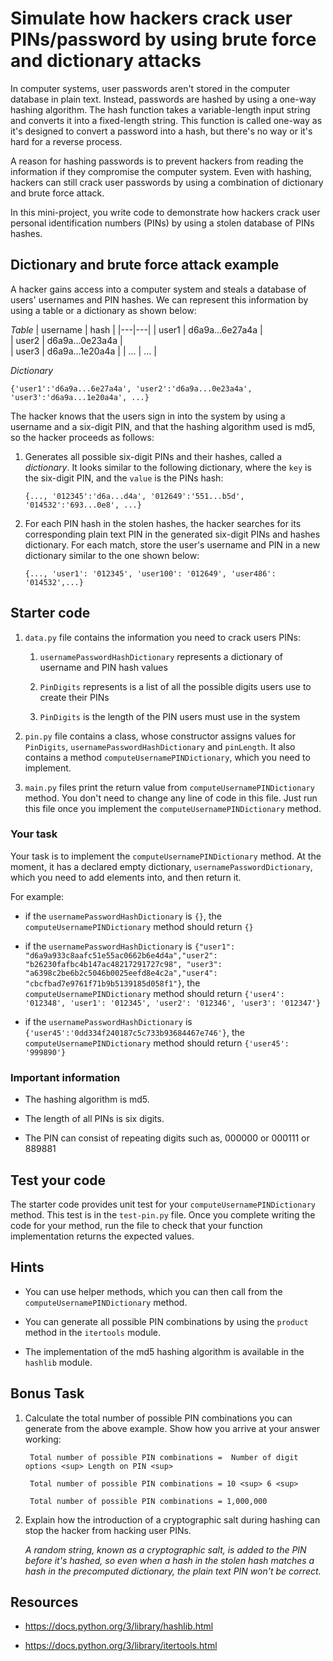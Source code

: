 # Simulate how hackers crack user PINs/password by using brute force and dictionary attacks 

In computer systems, user passwords aren't stored in the computer database in plain text. Instead, passwords are hashed by using a one-way hashing algorithm. The hash function takes a variable-length input string and converts it into a fixed-length string. This function is called one-way as it's designed to convert a password into a hash, but there's no way or it's hard for a reverse process. 

A reason for hashing passwords is to prevent hackers from reading the information if they compromise the computer system. Even with hashing, hackers can still crack user passwords by using a combination of dictionary and brute force attack. 

In this mini-project, you write code to demonstrate how hackers crack user personal identification numbers (PINs) by using a stolen database of PINs hashes.

## Dictionary and brute force attack example

A hacker gains access into a computer system and steals a database of users' usernames and PIN hashes. We can represent this information by using a table or a dictionary as shown below:

*Table*
|  username | hash  | 
|---|---|
| user1  | d6a9a...6e27a4a  |  
| user2  | d6a9a...0e23a4a  |   
| user3  | d6a9a...1e20a4a  | 
| ...  | ...  |

*Dictionary*

`{'user1':'d6a9a...6e27a4a', 'user2':'d6a9a...0e23a4a', 'user3':'d6a9a...1e20a4a', ...}`

The hacker knows that the users sign in into the system by using a username and a six-digit PIN, and that the hashing algorithm used is md5, so the hacker proceeds as follows: 

1. Generates all possible six-digit PINs and their hashes, called a *dictionary*. It looks similar to the following dictionary, where the `key` is the six-digit PIN, and the `value` is the PINs hash: 
  
    `{..., '012345':'d6a...d4a', '012649':'551...b5d', '014532':'693...0e8', ...}`
  
1. For each PIN hash in the stolen hashes, the hacker searches for its corresponding plain text PIN in the generated six-digit PINs and hashes dictionary. For each match, store the user's username and PIN in a new dictionary similar to the one shown below:

   `{..., 'user1': '012345', 'user100': '012649', 'user486': '014532',...}`


## Starter code

1. `data.py` file contains the information you need to crack users PINs: 
    
    1. `usernamePasswordHashDictionary` represents a dictionary of username and PIN hash values
    
    1. `PinDigits` represents is a list of all the possible digits users use to create their PINs
    
    1. `PinDigits` is the length of the PIN users must use in the system

1. `pin.py` file contains a class, whose constructor assigns values for `PinDigits`, `usernamePasswordHashDictionary` and `pinLength`. It also contains a method `computeUsernamePINDictionary`, which you need to implement. 

1. `main.py` files print the return value from `computeUsernamePINDictionary` method. You don't need to change any line of code in this file. Just run this file once you implement the `computeUsernamePINDictionary` method. 

### Your task

Your task is to implement the `computeUsernamePINDictionary` method. At the moment, it has a declared empty dictionary, `usernamePasswordDictionary`, which you need to add elements into, and then return it.  

For example: 

- if the `usernamePasswordHashDictionary` is `{}`, the `computeUsernamePINDictionary` method should return `{}`

- if the `usernamePasswordHashDictionary` is `{"user1": "d6a9a933c8aafc51e55ac0662b6e4d4a","user2": "b26230fafbc4b147ac48217291727c98", "user3": "a6398c2be6b2c5046b0025eefd8e4c2a","user4": "cbcfbad7e9761f71b9b5139185d058f1"}`, the `computeUsernamePINDictionary` method should return `{'user4': '012348', 'user1': '012345', 'user2': '012346', 'user3': '012347'}`

- if the `usernamePasswordHashDictionary` is `{'user45':'0dd334f240187c5c733b93684467e746'}`, the `computeUsernamePINDictionary` method should return `{'user45': '999890'}`

### Important information

- The hashing algorithm is md5.

- The length of all PINs is six digits.

- The PIN can consist of repeating digits such as, 000000 or 000111 or 889881

## Test your code

The starter code provides unit test for your `computeUsernamePINDictionary` method. This test is in the `test-pin.py` file. Once you complete writing the code for your method, run the file to check that your function implementation returns the expected values.  

## Hints

- You can use helper methods, which you can then call from the `computeUsernamePINDictionary` method.  

- You can generate all possible PIN combinations by using the `product` method in the `itertools` module.

- The implementation of the md5 hashing algorithm is available in the `hashlib` module. 

## Bonus Task

1. Calculate the total number of possible PIN combinations you can generate from the above example. Show how you arrive at your answer working: 

        Total number of possible PIN combinations =  Number of digit options <sup> Length on PIN <sup>
      
        Total number of possible PIN combinations = 10 <sup> 6 <sup>
      
        Total number of possible PIN combinations = 1,000,000

1. Explain how the introduction of a cryptographic salt during hashing can stop the hacker from hacking user PINs. 

     *A random string, known as a cryptographic salt, is added to the PIN before it's hashed, so even when a hash in the stolen hash matches a hash in the precomputed dictionary, the plain text PIN won't be correct.*

## Resources 

- https://docs.python.org/3/library/hashlib.html 

- https://docs.python.org/3/library/itertools.html
